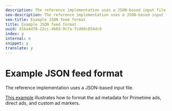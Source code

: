 ```yaml
---
description: The reference implementation uses a JSON-based input file.
seo-description: The reference implementation uses a JSON-based input file.
seo-title: Example JSON feed format
title: Example JSON feed format
uuid: d1ba4d78-22cc-4b0d-9c7a-7cd68c054dc9
index: y
internal: n
snippet: y
translate: y
---
```


# Example JSON feed format

The reference implementation uses a JSON-based input file.


[This example](http://help.adobe.com/en_US/primetime/reference_implementation/json-example.json) illustrates how to format the ad metadata for Primetime ads, direct ads, and custom ad markers. 

